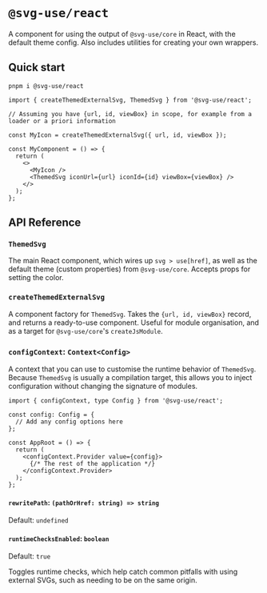 # `@svg-use/react`

A component for using the output of `@svg-use/core` in React, with the default
theme config. Also includes utilities for creating your own wrappers.

## Quick start

```shell
pnpm i @svg-use/react
```

```tsx
import { createThemedExternalSvg, ThemedSvg } from '@svg-use/react';

// Assuming you have {url, id, viewBox} in scope, for example from a loader or a priori information

const MyIcon = createThemedExternalSvg({ url, id, viewBox });

const MyComponent = () => {
  return (
    <>
      <MyIcon />
      <ThemedSvg iconUrl={url} iconId={id} viewBox={viewBox} />
    </>
  );
};
```

## API Reference

### `ThemedSvg`

The main React component, which wires up `svg > use[href]`, as well as the
default theme (custom properties) from `@svg-use/core`. Accepts props for
setting the color.

### `createThemedExternalSvg`

A component factory for `ThemedSvg`. Takes the `{url, id, viewBox}` record, and
returns a ready-to-use component. Useful for module organisation, and as a
target for `@svg-use/core`'s `createJsModule`.

### `configContext`: `Context<Config>`

A context that you can use to customise the runtime behavior of `ThemedSvg`.
Because `ThemedSvg` is usually a compilation target, this allows you to inject
configuration without changing the signature of modules.

```tsx
import { configContext, type Config } from '@svg-use/react';

const config: Config = {
  // Add any config options here
};

const AppRoot = () => {
  return (
    <configContext.Provider value={config}>
      {/* The rest of the application */}
    </configContext.Provider>
  );
};
```

#### `rewritePath`: `(pathOrHref: string) => string`

Default: `undefined`

#### `runtimeChecksEnabled`: `boolean`

Default: `true`

Toggles runtime checks, which help catch common pitfalls with using external
SVGs, such as needing to be on the same origin.
